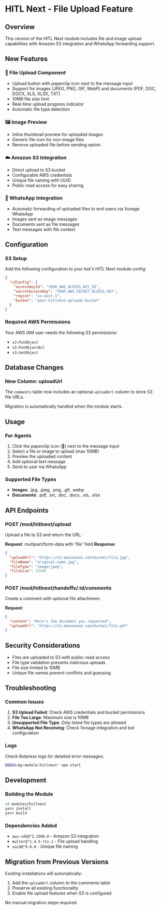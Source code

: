 # HITL Next - File Upload Feature

## Overview

This version of the HITL Next module includes file and image upload capabilities with Amazon S3 integration and WhatsApp forwarding support.

## New Features

### 📎 File Upload Component
- Upload button with paperclip icon next to the message input
- Support for images (JPEG, PNG, GIF, WebP) and documents (PDF, DOC, DOCX, XLS, XLSX, TXT)
- 10MB file size limit
- Real-time upload progress indicator
- Automatic file type detection

### 🖼️ Image Preview
- Inline thumbnail preview for uploaded images
- Generic file icon for non-image files
- Remove uploaded file before sending option

### ☁️ Amazon S3 Integration
- Direct upload to S3 bucket
- Configurable AWS credentials
- Unique file naming with UUID
- Public read access for easy sharing

### 📱 WhatsApp Integration
- Automatic forwarding of uploaded files to end users via Vonage WhatsApp
- Images sent as image messages
- Documents sent as file messages
- Text messages with file context

## Configuration

### S3 Setup
Add the following configuration to your bot's HITL Next module config:

```json
{
  "s3Config": {
    "accessKeyId": "YOUR_AWS_ACCESS_KEY_ID",
    "secretAccessKey": "YOUR_AWS_SECRET_ACCESS_KEY", 
    "region": "us-east-1",
    "bucket": "your-hitlnext-uploads-bucket"
  }
}
```

### Required AWS Permissions
Your AWS IAM user needs the following S3 permissions:
- `s3:PutObject`
- `s3:PutObjectAcl`
- `s3:GetObject`

## Database Changes

### New Column: uploadUrl
The `comments` table now includes an optional `uploadUrl` column to store S3 file URLs.

Migration is automatically handled when the module starts.

## Usage

### For Agents
1. Click the paperclip icon (📎) next to the message input
2. Select a file or image to upload (max 10MB)
3. Preview the uploaded content
4. Add optional text message
5. Send to user via WhatsApp

### Supported File Types
- **Images**: .jpg, .jpeg, .png, .gif, .webp
- **Documents**: .pdf, .txt, .doc, .docx, .xls, .xlsx

## API Endpoints

### POST /mod/hitlnext/upload
Upload a file to S3 and return the URL.

**Request**: multipart/form-data with 'file' field
**Response**: 
```json
{
  "uploadUrl": "https://s3.amazonaws.com/bucket/file.jpg",
  "fileName": "original-name.jpg", 
  "fileType": "image/jpeg",
  "fileSize": 12345
}
```

### POST /mod/hitlnext/handoffs/:id/comments
Create a comment with optional file attachment.

**Request**:
```json
{
  "content": "Here's the document you requested",
  "uploadUrl": "https://s3.amazonaws.com/bucket/file.pdf"
}
```

## Security Considerations

- Files are uploaded to S3 with public-read access
- File type validation prevents malicious uploads
- File size limited to 10MB
- Unique file names prevent conflicts and guessing

## Troubleshooting

### Common Issues

1. **S3 Upload Failed**: Check AWS credentials and bucket permissions
2. **File Too Large**: Maximum size is 10MB
3. **Unsupported File Type**: Only listed file types are allowed
4. **WhatsApp Not Receiving**: Check Vonage integration and bot configuration

### Logs
Check Botpress logs for detailed error messages:
```bash
DEBUG=bp:module:hitlnext* npm start
```

## Development

### Building the Module
```bash
cd modules/hitlnext
yarn install
yarn build
```

### Dependencies Added
- `aws-sdk@^2.1500.0` - Amazon S3 integration
- `multer@^1.4.5-lts.1` - File upload handling
- `uuid@^9.0.0` - Unique file naming

## Migration from Previous Versions

Existing installations will automatically:
1. Add the `uploadUrl` column to the comments table
2. Preserve all existing functionality
3. Enable file upload features when S3 is configured

No manual migration steps required.
